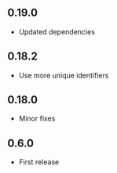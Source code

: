 ## 0.19.0
- Updated dependencies

## 0.18.2
- Use more unique identifiers

## 0.18.0
- Minor fixes

## 0.6.0
- First release
